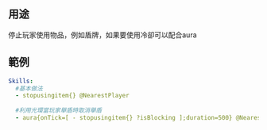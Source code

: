 用途
--------------------------

停止玩家使用物品，例如盾牌，如果要使用冷卻可以配合aura

範例
--------
```yml
Skills:
  #基本做法
  - stopusingitem{} @NearestPlayer
  
  #利用光環當玩家舉盾時取消舉盾
  - aura{onTick=[ - stopusingitem{} ?isBlocking ];duration=500} @NearestPlayer
```